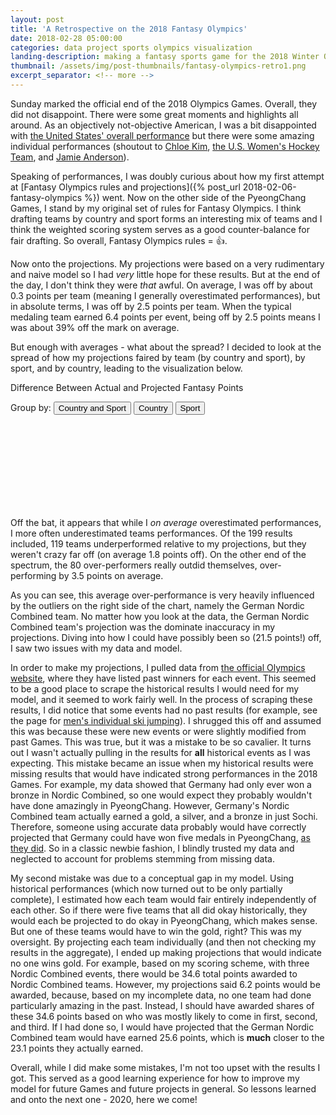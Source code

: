 ```yaml
---
layout: post
title: 'A Retrospective on the 2018 Fantasy Olympics'
date: 2018-02-28 05:00:00
categories: data project sports olympics visualization
landing-description: making a fantasy sports game for the 2018 Winter Olympics
thumbnail: /assets/img/post-thumbnails/fantasy-olympics-retro1.png
excerpt_separator: <!-- more -->
---
```


Sunday marked the official end of the 2018 Olympics Games. Overall, they did not disappoint. There were some great moments and highlights all around. As an objectively not-objective American, I was a bit disappointed with [the United States' overall performance](https://www.theatlantic.com/entertainment/archive/2018/02/america-winter-olympics-worst-2018/554438/) but there were some amazing individual performances (shoutout to [Chloe Kim](https://www.youtube.com/watch?v=3opTwpiCZ6c), [the U.S. Women's Hockey Team](https://www.youtube.com/watch?v=dRmZUNO4Y5s), and [Jamie Anderson](https://www.nytimes.com/interactive/2018/02/12/sports/olympics/jamie-anderson-gold-slopestyle.html)).

Speaking of performances, I was doubly curious about how my first attempt at [Fantasy Olympics rules and projections]({% post_url 2018-02-06-fantasy-olympics %}) went. Now on the other side of the PyeongChang Games, I stand by my original set of rules for Fantasy Olympics. I think drafting teams by country and sport forms an interesting mix of teams and I think the weighted scoring system serves as a good counter-balance for fair drafting. So overall, Fantasy Olympics rules = 👍.

Now onto the projections. My projections were based on a very rudimentary and naive model so I had *very* little hope for these results. But at the end of the day, I don't think they were *that* awful. On average, I was off by about 0.3 points per team (meaning I generally overestimated performances), but in absolute terms, I was off by 2.5 points per team. When the typical medaling team earned 6.4 points per event, being off by 2.5 points means I was about 39% off the mark on average.


But enough with averages - what about the spread? I decided to look at the spread of how my projections faired by team (by country and sport), by sport, and by country, leading to the visualization below. 

<div id="d3-fantasy-olympics-retro-container">
    <p id="d3-fantasy-olympics-retro-title">Difference Between Actual and Projected Fantasy Points</p>
    <div id="d3-fantasy-olympics-retro-buttons">
        Group by:
        <button id='both-button' class='selected'>Country and Sport</button>
        <button id='country-button'>Country</button>
        <button id='sport-button'>Sport</button>
    </div>
    <svg id="d3-fantasy-olympics-retro">
    </svg>
</div>

Off the bat, it appears that while I *on average* overestimated performances, I more often underestimated teams performances. Of <span id="footnote-1" class="footnote">the 199 results included</span>, 119 teams underperformed relative to my projections, but they weren't crazy far off (on average 1.8 points off). On the other end of the spectrum, the 80 over-performers really outdid themselves, over-performing by 3.5 points on average.

As you can see, this average over-performance is very heavily influenced by the outliers on the right side of the chart, namely the German Nordic Combined team. No matter how you look at the data, the German Nordic Combined team's projection was the dominate inaccuracy in my projections. Diving into how I could have possibly been so (21.5 points!) off, I saw two issues with my data and model.

In order to make my projections, I pulled data from [the official Olympics website](https://www.olympic.org/sports), where they have listed past winners for each event. This seemed to be a good place to scrape the historical results I would need for my model, and it seemed to work fairly well. In the process of scraping these results, I did notice that some events had no past results (for example, see the page for [men's individual ski jumping](https://www.olympic.org/nordic-combined/individual-ski-jumping-k90-70m-men)). I shrugged this off and assumed this was because these were new events or were slightly modified from past Games. This was true, but it was a mistake to be so cavalier. It turns out I wasn't actually pulling in the results for **all** historical events as I was expecting. This mistake became an issue when my historical results were missing results that would have indicated strong performances in the 2018 Games. For example, my data showed that Germany had only ever won a bronze in Nordic Combined, so one would expect they probably wouldn't have done amazingly in PyeongChang. However, Germany's Nordic Combined team actually earned a gold, a silver, and a bronze in just Sochi. Therefore, someone using accurate data probably would have correctly projected that Germany could have won five medals in PyeongChang, [as they did](https://www.reuters.com/article/us-olympics-2018-nors-m-team/nordic-combined-germany-continue-dominance-with-team-gold-idUSKCN1G61BQ). So in a classic newbie fashion, I blindly trusted my data and neglected to account for problems stemming from missing data.

My second mistake was due to a conceptual gap in my model. Using historical performances (which now turned out to be only partially complete), I estimated how each team would fair entirely independently of each other. So if there were five teams that all did okay historically, they would each be projected to do okay in PyeongChang, which makes sense. But one of these teams would have to win the gold, right? This was my oversight. By projecting each team individually (and then not checking my results in the aggregate), I ended up making projections that would indicate no one wins gold. For example, based on my scoring scheme, with three Nordic Combined events, there would be 34.6 total points awarded to Nordic Combined teams. However, my projections said 6.2 points would be awarded, because, based on my incomplete data, no one team had done particularly amazing in the past. Instead, I should have awarded shares of these 34.6 points based on who was mostly likely to come in first, second, and third. If I had done so, I would have projected that the German Nordic Combined team would have earned 25.6 points, which is **much** closer to the 23.1 points they actually earned.

Overall, while I did make some mistakes, I'm not too upset with the results I got. This served as a good learning experience for how to improve my model for future Games and future projects in general. So lessons learned and onto the next one - 2020, here we come!

<link rel="stylesheet" href="/projects/fantasy-olympics/css/retro-2018.style.css">
<script type="text/javascript" src="/projects/fantasy-olympics/js/retro-2018.js"></script>





